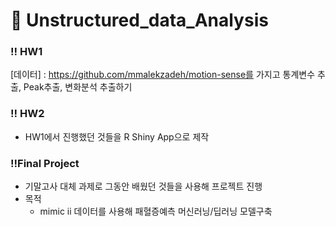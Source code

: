 # 🔎 Unstructured_data_Analysis

### ‼ HW1
[데이터] : https://github.com/mmalekzadeh/motion-sense를 가지고 통계변수 추출, Peak추출, 변화분석 추출하기

### ‼ HW2
- HW1에서 진행했던 것들을 R Shiny App으로 제작

### ‼Final Project
- 기말고사 대체 과제로 그동안 배웠던 것들을 사용해 프로젝트 진행
- 목적
	- mimic ii 데이터를 사용해 패혈증예측 머신러닝/딥러닝 모델구축